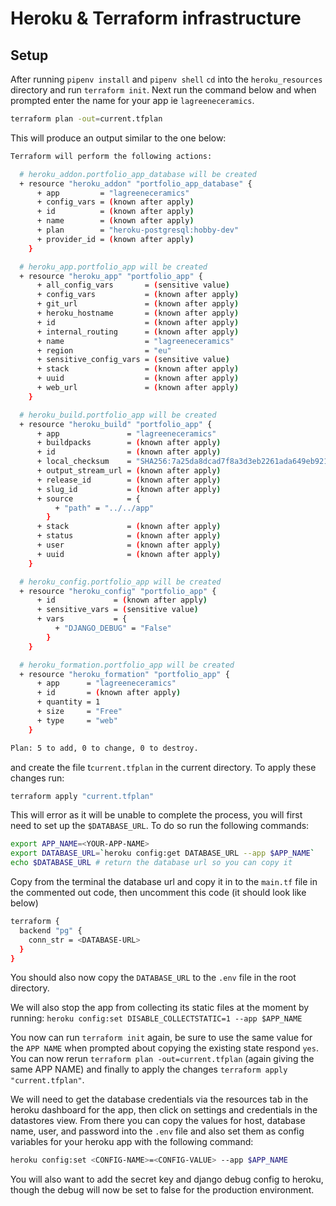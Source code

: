 # Heroku & Terraform infrastructure

## Setup

After running `pipenv install` and `pipenv shell` `cd` into the `heroku_resources` directory and run `terraform init`.
Next run the command below and when prompted enter the name for your app ie `lagreeneceramics`.

```sh
terraform plan -out=current.tfplan
```

This will produce an output similar to the one below:

```sh
Terraform will perform the following actions:

  # heroku_addon.portfolio_app_database will be created
  + resource "heroku_addon" "portfolio_app_database" {
      + app         = "lagreeneceramics"
      + config_vars = (known after apply)
      + id          = (known after apply)
      + name        = (known after apply)
      + plan        = "heroku-postgresql:hobby-dev"
      + provider_id = (known after apply)
    }

  # heroku_app.portfolio_app will be created
  + resource "heroku_app" "portfolio_app" {
      + all_config_vars       = (sensitive value)
      + config_vars           = (known after apply)
      + git_url               = (known after apply)
      + heroku_hostname       = (known after apply)
      + id                    = (known after apply)
      + internal_routing      = (known after apply)
      + name                  = "lagreeneceramics"
      + region                = "eu"
      + sensitive_config_vars = (sensitive value)
      + stack                 = (known after apply)
      + uuid                  = (known after apply)
      + web_url               = (known after apply)
    }

  # heroku_build.portfolio_app will be created
  + resource "heroku_build" "portfolio_app" {
      + app               = "lagreeneceramics"
      + buildpacks        = (known after apply)
      + id                = (known after apply)
      + local_checksum    = "SHA256:7a25da8dcad7f8a3d3eb2261ada649eb9212973e82dbbf20922d75ca4a762185"
      + output_stream_url = (known after apply)
      + release_id        = (known after apply)
      + slug_id           = (known after apply)
      + source            = {
          + "path" = "../../app"
        }
      + stack             = (known after apply)
      + status            = (known after apply)
      + user              = (known after apply)
      + uuid              = (known after apply)
    }

  # heroku_config.portfolio_app will be created
  + resource "heroku_config" "portfolio_app" {
      + id             = (known after apply)
      + sensitive_vars = (sensitive value)
      + vars           = {
          + "DJANGO_DEBUG" = "False"
        }
    }

  # heroku_formation.portfolio_app will be created
  + resource "heroku_formation" "portfolio_app" {
      + app      = "lagreeneceramics"
      + id       = (known after apply)
      + quantity = 1
      + size     = "Free"
      + type     = "web"
    }

Plan: 5 to add, 0 to change, 0 to destroy.
```

and create the file t`current.tfplan` in the current directory. To apply these changes run:

```sh
terraform apply "current.tfplan"
```

This will error as it will be unable to complete the process, you will first need to set up the `$DATABASE_URL`. To do so run the following commands:

```sh
export APP_NAME=<YOUR-APP-NAME>
export DATABASE_URL=`heroku config:get DATABASE_URL --app $APP_NAME`
echo $DATABASE_URL # return the database url so you can copy it
```

Copy from the terminal the database url and copy it in to the `main.tf` file in the commented out code, then uncomment this code (it should look like below)

```sh
terraform {
  backend "pg" {
    conn_str = <DATABASE-URL>
  }
}
```

You should also now copy the `DATABASE_URL` to the `.env` file in the root directory.

We will also stop the app from collecting its static files at the moment by running: `heroku config:set DISABLE_COLLECTSTATIC=1 --app $APP_NAME`

You now can run `terraform init` again, be sure to use the same value for the `APP NAME` when prompted about copying the existing state respond `yes`. You can now rerun `terraform plan -out=current.tfplan` (again giving the same APP NAME) and finally to apply the changes `terraform apply "current.tfplan"`.

We will need to get the database credentials via the resources tab in the heroku dashboard for the app, then click on settings and credentials in the datastores view. From there you can copy the values for host, database name, user, and password into the `.env` file and also set them as config variables for your heroku app with the following command:

```sh
heroku config:set <CONFIG-NAME>=<CONFIG-VALUE> --app $APP_NAME
```

You will also want to add the secret key and django debug config to heroku, though the debug will now be set to false for the production environment.
